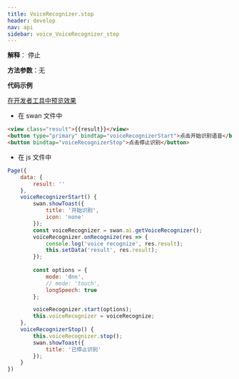 ```yaml
---
title: VoiceRecognizer.stop
header: develop
nav: api
sidebar: voice_VoiceRecognizer_stop
---
```


**解释**： 停止

**方法参数**：无

 **代码示例**


<a href="swanide://fragment/7e4fe85cd2c742caf6eb5a17ef826e421573743143847" title="在开发者工具中预览效果" target="_self">在开发者工具中预览效果</a>

* 在 swan 文件中

```html
<view class="result">{{result}}</view>
<button type="primary" bindtap="voiceRecognizerStart">点击开始识别语音</button>
<button bindtap="voiceRecognizerStop">点击停止识别</button>
```
* 在 js 文件中

```js
Page({
    data: {
        result: ''
    },
    voiceRecognizerStart() {
        swan.showToast({
            title: '开始识别',
            icon: 'none'
        });
        const voiceRecognizer = swan.ai.getVoiceRecognizer();
        voiceRecognizer.onRecognize(res => {
            console.log('voice recognize', res.result);
            this.setData('result', res.result);
        });
        
        const options = {
            mode: 'dnn',
            // mode: 'touch',
            longSpeech: true
        };

        voiceRecognizer.start(options);
        this.voiceRecognizer = voiceRecognize;
    },
    voiceRecognizerStop() {
        this.voiceRecognizer.stop();
        swan.showToast({
            title: '已停止识别'
        });
    }
})

```